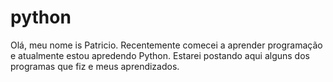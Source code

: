 # python

Olá, meu nome is Patricio. 
Recentemente comecei a aprender programação e atualmente estou apredendo Python. 
Estarei postando aqui alguns dos programas que fiz e meus aprendizados.
